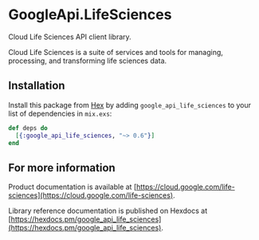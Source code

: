 # GoogleApi.LifeSciences

Cloud Life Sciences API client library.

Cloud Life Sciences is a suite of services and tools for managing, processing, and transforming life sciences data.

## Installation

Install this package from [Hex](https://hex.pm) by adding
`google_api_life_sciences` to your list of dependencies in `mix.exs`:

```elixir
def deps do
  [{:google_api_life_sciences, "~> 0.6"}]
end
```

## For more information

Product documentation is available at [https://cloud.google.com/life-sciences](https://cloud.google.com/life-sciences).

Library reference documentation is published on Hexdocs at
[https://hexdocs.pm/google_api_life_sciences](https://hexdocs.pm/google_api_life_sciences).

